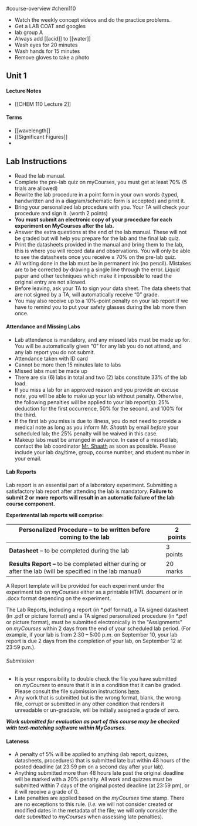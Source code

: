 #course-overview #chem110

- Watch the weekly concept videos and do the practice problems.
- Get a LAB COAT and googles
- lab group A
- Always add [[acid]] to [[water]]
- Wash eyes for 20 minutes
- Wash hands for 15 minutes
- Remove gloves to take a photo

## Unit 1
#### Lecture Notes
- [[CHEM 110 Lecture 2]]
#### Terms
- [[wavelength]]
- [[Significant Figures]]
- 


## Lab Instructions
- Read the lab manual.
- Complete the pre-lab quiz on myCourses, you must get at least 70% (5 trials are allowed)
- Rewrite the lab procedure in a point form in your own words (typed, handwritten and in a diagram/schematic form is accepted) and print it.
- Bring your personalized lab procedure with you. Your TA will check your procedure and sign it. (worth 2 points)
- **You must submit an electronic copy of your procedure for each experiment on MyCourses after the lab.**
- Answer the extra questions at the end of the lab manual. These will not be graded but will help you prepare for the lab and the final lab quiz.
- Print the datasheets provided in the manual and bring them to the lab, this is where you will record data and observations. You will only be able to see the datasheets once you receive ≥ 70% on the pre-lab quiz.
- All writing done in the lab must be in permanent ink (no pencil). Mistakes are to be corrected by drawing a single line through the error. Liquid paper and other techniques which make it impossible to read the original entry are not allowed.
- Before leaving, ask your TA to sign your data sheet. The data sheets that are not signed by a TA, will automatically receive “0” grade.
- You may also receive up to a 10%-point penalty on your lab report if we have to remind you to put your safety glasses during the lab more then once.
#### Attendance and Missing Labs
- Lab attendance is mandatory, and any missed labs must be made up for. You will be automatically given “0” for any lab you do not attend, and any lab report you do not submit.
- Attendance taken with ID card
- Cannot be more then 15 minutes late to labs
- Missed labs must be made up
- There are six (6) labs in total and two (2) labs constitute 33% of the lab load.
- If you miss a lab for an approved reason and you provide an excuse note, you will be able to make up your lab without penalty. Otherwise, the following penalties will be applied to your lab report(s): 25% deduction for the first occurrence, 50% for the second, and 100% for the third.
- If the first lab you miss is due to illness, you do not need to provide a medical note as long as you inform *Mr. Shaath* by email _before_ your scheduled lab; the 25% penalty will be waived in this case.
- Makeup labs must be arranged in advance. In case of a missed lab, contact the lab coordinator [Mr. Shaath](mailto:badawy.shaath@mcgill.ca?Subject=Chem%20110-120%20absense) as soon as possible. Please include your lab day/time, group, course number, and student number in your email.
#### Lab Reports
Lab report is an essential part of a laboratory experiment. Submitting a satisfactory lab report after attending the lab is mandatory.
**Failure to submit 2 or more reports will result in an automatic failure of the lab course component.**

**Experimental lab reports will comprise:**

| **Personalized Procedure –** to be written before coming to the lab                                       | 2 points |
| --------------------------------------------------------------------------------------------------------- | -------- |
| **Datasheet –** to be completed during the lab                                                            | 3 points |
| **Results Report –** to be completed either during or after the lab (will be specified in the lab manual) | 20 marks |


A Report template will be provided for each experiment under the experiment tab on _myCourses_ either as a printable HTML document or in .docx format depending on the experiment.

The Lab Reports, including a report (in *.pdf format), a TA signed datasheet (in .pdf or picture format) and a TA signed personalized procedure (in *.pdf or picture format), must be submitted electronically in the "Assignments" on _myCourses_ within 2 days from the end of your scheduled lab period. (For example, if your lab is from 2:30 – 5:00 p.m. on September 10, your lab report is due 2 days from the completion of your lab, on September 12 at 23:59 p.m.).

###### Submission
- It is your responsibility to double check the file you have submitted on _myCourses_ to ensure that it is in a condition that it can be graded. Please consult the file submission instructions [here](https://mycourses2.mcgill.ca/d2l/le/lessons/737189/topics/7856333).
- Any work that is submitted but is the wrong format, blank, the wrong file, corrupt or submitted in any other condition that renders it unreadable or un-gradable, will be initially assigned a grade of zero.

**_Work submitted for evaluation as part of this course may be checked with text-matching software within MyCourses._**

#### Lateness
- A penalty of 5% will be applied to anything (lab report, quizzes, datasheets, procedures) that is submitted late but within 48 hours of the posted deadline (at 23:59 pm on a second day after your lab).
- Anything submitted more than 48 hours late past the original deadline will be marked with a 20% penalty. All work and quizzes must be submitted within 7 days of the original posted deadline (at 23:59 pm), or it will receive a grade of 0.
- Late penalties are applied based on the _myCourses_ time stamp. There are no exceptions to this rule. (_i.e._ we will not consider created or modified dates in the metadata of the file; we will only consider the date _submitted_ to _myCourses_ when assessing late penalties).